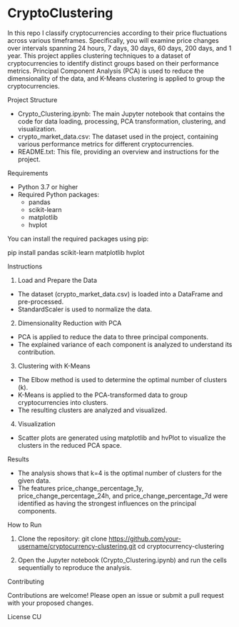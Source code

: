# CryptoClustering
In this repo I classify cryptocurrencies according to their price fluctuations across various timeframes. Specifically, you will examine price changes over intervals spanning 24 hours, 7 days, 30 days, 60 days, 200 days, and 1 year.
This project applies clustering techniques to a dataset of cryptocurrencies to identify distinct groups based on their performance metrics. Principal Component Analysis (PCA) is used to reduce the dimensionality of the data, and K-Means clustering is applied to group the cryptocurrencies.

Project Structure

- Crypto_Clustering.ipynb: The main Jupyter notebook that contains the code for data loading, processing, PCA transformation, clustering, and visualization.
- crypto_market_data.csv: The dataset used in the project, containing various performance metrics for different cryptocurrencies.
- README.txt: This file, providing an overview and instructions for the project.

Requirements

- Python 3.7 or higher
- Required Python packages:
  - pandas
  - scikit-learn
  - matplotlib
  - hvplot

You can install the required packages using pip:

pip install pandas scikit-learn matplotlib hvplot

Instructions

1. Load and Prepare the Data

- The dataset (crypto_market_data.csv) is loaded into a DataFrame and pre-processed.
- StandardScaler is used to normalize the data.

2. Dimensionality Reduction with PCA

- PCA is applied to reduce the data to three principal components.
- The explained variance of each component is analyzed to understand its contribution.

3. Clustering with K-Means

- The Elbow method is used to determine the optimal number of clusters (k).
- K-Means is applied to the PCA-transformed data to group cryptocurrencies into clusters.
- The resulting clusters are analyzed and visualized.

4. Visualization

- Scatter plots are generated using matplotlib and hvPlot to visualize the clusters in the reduced PCA space.

Results

- The analysis shows that k=4 is the optimal number of clusters for the given data.
- The features price_change_percentage_1y, price_change_percentage_24h, and price_change_percentage_7d were identified as having the strongest influences on the principal components.

How to Run

1. Clone the repository:
   git clone https://github.com/your-username/cryptocurrency-clustering.git
   cd cryptocurrency-clustering

2. Open the Jupyter notebook (Crypto_Clustering.ipynb) and run the cells sequentially to reproduce the analysis.

Contributing

Contributions are welcome! Please open an issue or submit a pull request with your proposed changes.

License CU
